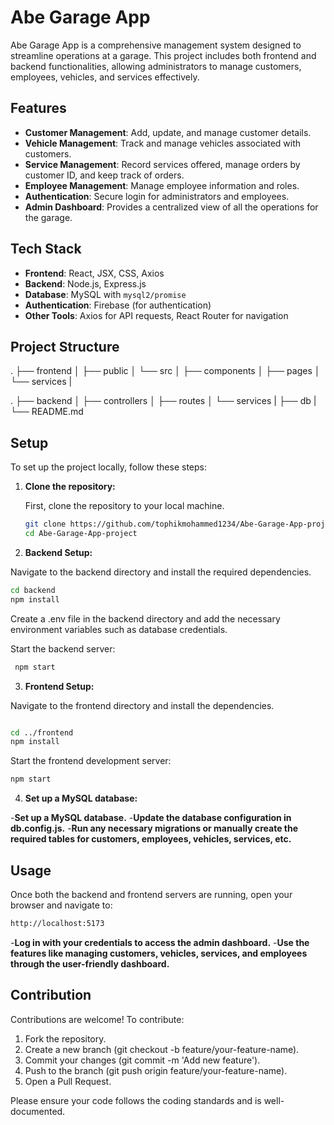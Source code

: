 # Abe Garage App

Abe Garage App is a comprehensive management system designed to streamline operations at a garage. This project includes both frontend and backend functionalities, allowing administrators to manage customers, employees, vehicles, and services effectively.

## Features

- **Customer Management**: Add, update, and manage customer details.
- **Vehicle Management**: Track and manage vehicles associated with customers.
- **Service Management**: Record services offered, manage orders by customer ID, and keep track of orders.
- **Employee Management**: Manage employee information and roles.
- **Authentication**: Secure login for administrators and employees.
- **Admin Dashboard**: Provides a centralized view of all the operations for the garage.

## Tech Stack

- **Frontend**: React, JSX, CSS, Axios
- **Backend**: Node.js, Express.js
- **Database**: MySQL with `mysql2/promise`
- **Authentication**: Firebase (for authentication)
- **Other Tools**: Axios for API requests, React Router for navigation

## Project Structure

. ├── frontend │
               ├── public │ 
               └── src │ 
                        ├── components │
                        ├── pages │
                        └── services |

. ├── backend │ 
            ├── controllers │
            ├── routes │ 
            └── services |
            ├── db |
            └── README.md


## Setup

To set up the project locally, follow these steps:

1. **Clone the repository:**

   First, clone the repository to your local machine.

   ```bash
   git clone https://github.com/tophikmohammed1234/Abe-Garage-App-project.git
   cd Abe-Garage-App-project
   
2. **Backend Setup:**

  Navigate to the backend directory and install the required dependencies.

   ```bash
  cd backend
  npm install
```
Create a .env file in the backend directory and add the necessary environment variables such as database credentials.

Start the backend server:

 ```bash
  npm start
```

3. **Frontend Setup:**
   
Navigate to the frontend directory and install the dependencies.

```bash

cd ../frontend
npm install
```

Start the frontend development server:

```bash
npm start
```

4. **Set up a MySQL database:**
   
-**Set up a MySQL database.**
-**Update the database configuration in db.config.js.**
-**Run any necessary migrations or manually create the required tables for customers, employees, vehicles, services, etc.**

## Usage

Once both the backend and frontend servers are running, open your browser and navigate to:

```bash
http://localhost:5173
```

-**Log in with your credentials to access the admin dashboard.**
-**Use the features like managing customers, vehicles, services, and employees through the user-friendly dashboard.**

## Contribution

Contributions are welcome! To contribute:

1. Fork the repository.
2. Create a new branch (git checkout -b feature/your-feature-name).
3. Commit your changes (git commit -m 'Add new feature').
4. Push to the branch (git push origin feature/your-feature-name).
5. Open a Pull Request.

Please ensure your code follows the coding standards and is well-documented.




